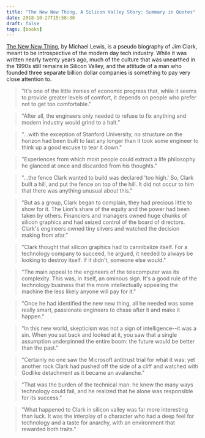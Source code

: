 ```yaml
---
title: "The New New Thing, A Silicon Valley Story: Summary in Quotes"
date: 2018-10-27T15:58:30
draft: false
tags: [books]
---
```


[The New New Thing](https://www.amazon.com/New-Thing-Silicon-Valley-Story/dp/0393347818/ref=tmm_pap_swatch_0?_encoding=UTF8&amp;qid=1541260718&amp;sr=8-1), by Michael Lewis, is a pseudo biography of Jim Clark, meant to be introspective of the modern day tech industry. While it was written nearly twenty years ago, much of the culture that was unearthed in the 1990s still remains in Silicon Valley, and the attitude of a man who founded three separate billion dollar companies is something to pay very close attention to.

> "It's one of the little ironies of economic progress that, while it seems to provide greater levels of comfort, it depends on people who prefer not to get too comfortable."

> "After all, the engineers only needed to refuse to fix anything and modern industry would grind to a halt."

> "...with the exception of Stanford University, no structure on the horizon had been built to last any longer than it took some engineer to think up a good excuse to tear it down."

> "Experiences from which most people could extract a life philosophy he glanced at once and discarded from his thoughts."

> "...the fence Clark wanted to build was declared 'too high.' So, Clark built a hill, and put the fence on top of the hill. It did not occur to him that there was anything unusual about this."

> "But as a group, Clark began to complain, they had precious little to show for it. The Lion's share of the equity and the power had been taken by others. Financiers and managers owned huge chunks of silicon graphics and had seized control of the board of directors. Clark's engineers owned tiny slivers and watched the decision making from afar."

> "Clark thought that silicon graphics had to cannibalize itself. For a technology company to succeed, he argued, it needed to always be looking to destroy itself. If it didn't, someone else would."

> "The main appeal to the engineers of the telecomputer was its complexity. This was, in itself, an ominous sign. It's a good rule of the technology business that the more intellectually appealing the machine the less likely anyone will pay for it."

> "Once he had identified the new new thing, all he needed was some really smart, passionate engineers to chase after it and make it happen."

> "In this new world, skepticism was not a sign of intelligence--it was a sin. When you sat back and looked at it, you saw that a single assumption underpinned the entire boom: the future would be better than the past."

> "Certainly no one saw the Microsoft antitrust trial for what it was: yet another rock Clark had pushed off the side of a cliff and watched with Godlike detachment as it became an avalanche."

> "That was the burden of the technical man: he knew the many ways technology could fail, and he realized that he alone was responsible for its success."

> "What happened to Clark in silicon valley was far more interesting than luck. It was the interplay of a character who had a deep feel for technology and a taste for anarchy, with an environment that rewarded both traits."
